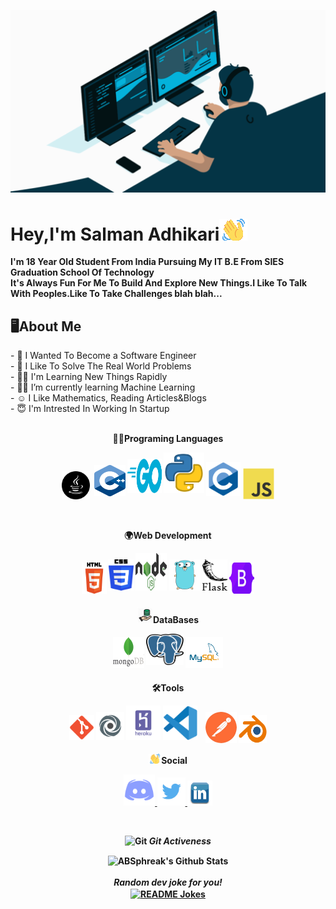 <img src="gif/avento.gif"></img>
<br>

<h1>Hey,I'm Salman Adhikari<img src="gif/wave-hello.gif"></img></h1>
<b>I'm 18 Year Old Student From India Pursuing My IT B.E From SIES Graduation School Of Technology<br>It's Always Fun For Me To Build And Explore New Things.I Like To Talk With Peoples.Like To Take Challenges blah blah...</b>
<h2>🖥About Me</h2>
- 🎯 I Wanted To Become a Software Engineer <br>
- 🧐 I Like To Solve The Real World Problems <br>
- 👨‍💻 I'm Learning New Things Rapidly <br>
- 🕵️‍♂️ I’m currently learning Machine Learning<br>
- ☺ I Like Mathematics, Reading Articles&Blogs <br>
- 😇 I'm Intrested In Working In Startup <br><br>
<p align="center">
<b>👨‍💻Programing Languages<br>
</p>
<p align="center">
<img src="img/java.png" alt="java" width="45" height="45" style="padding-right:3px;"/> 
<img src="img/c++.png" alt="c++" width="50" height="50" style="padding-bottom:5px;"/> 
<img src="img/go.png" alt="Go" width="55" height="55" style="padding-bottom:10px;"/>
<img src="img/python.png" alt="python" width="65" height="65" style="padding-bottom:10px;"/>
<img src="img/c.svg" alt="c" width="55" height="55" style="padding-bottom:5px;"/>
<img src="img/js.svg" alt="javascript" width="50" height="50"/>
</p><br>
<p align="center">
<b>🌍Web Development<br>
<p>
<p align="center">
<img src="img/html.svg" alt="html" width="40" height="50" style="padding-bottom:5px;"/>
<img src="img/css.svg" alt="css" width="40" height="50" style="padding-bottom:10px;"/>
<img src="img/node.svg" alt="javascript" width="50" height="60" style="padding-bottom:10px;"/>
<img src="img/go-original.svg" alt="Go" width="50" height="50" style="padding-bottom:10px;"/>
<img src="img/flask.svg" alt="css" width="40" height="50" style="padding-bottom:10px;"/>
<img src="img/bootstrap.svg" alt="javascript" width="40" height="50" style="padding-bottom:5px;"/>

<p>
<p align="center">
<b><img src="img/database.png" alt="Database Colored Outline Icon" width="25">DataBases<br>
<p>
<p align="center">
<img src="img/mongodb.png" alt="mongodb" width="50" height="50" style="padding-bottom:5px;"/>
    <img src="img/postgresql.svg" alt="MySQL" width="60" height="50" style="padding-bottom:10px;"/>
<img src="img/mysql.svg" alt="MySQL" width="60" height="50" style="padding-bottom:5px;"/>
</p>
  <p align="center">
<b>🛠Tools<br>
<p>
<p align="center">
  <img src="img/git.svg" alt="Git" width="40" height="40" style="padding-bottom:5px;"/>
<img src="img/replit.svg" alt="Replit" width="45" height="45" style="padding-bottom:5px;"/> 
<img src="img/heroku.svg" alt="Heroku" width="55" height="55" style="padding-bottom:5px;"/>
<img src="img/vscode.svg" alt="VSCode" width="55" height="55" style="padding-bottom:5px;"/>
<img src="img/postman.png" alt="blender" width="50" height="50" style="padding-left:10px;"/> 
<img src="img/blender.svg" alt="blender" width="45" height="45" style="padding-top:5px;"/> 
<p>
<p align="center">
<b><img src="gif/wave-hello.gif" width="20"></img>Social<br>
<p>
<p align="center">
<a href="https://discordapp.com/users/661653400307499011">
<img src="img/discord.png" alt="VSCode" width="50" height="50"/>
</a>
    </a>
  <a href="https://twitter.com/AdhikariSalman?t=RxCEcOAXyNev9pp2-HWnxQ&s=09">
<img src="img/twitter.png" alt="VSCode" width="45" height="45"/>
</a>
  <a href="https://www.linkedin.com/in/salman-adhikari-a938911bb">
<img src="img/linkdin.png" alt="VSCode" width="40" height="40"/>
</a>
</p>
<br>
  <p align="center">
 <img src="https://media.giphy.com/media/W5eoZHPpUx9sapR0eu/giphy.gif" width="30px" alt="Git"/>&nbsp;<i><b>Git Activeness</b></i></p>
  <div align="center">
<img align="center" src="https://github-readme-stats.vercel.app/api?username=YourDad07&include_all_commits=true&count_private=true&show_icons=true&line_height=20&title_color=7A7ADB&icon_color=2234AE&text_color=D3D3D3&bg_color=0,000000,130F40" alt="ABSphreak's Github Stats">

</br>
</br>
<i>Random dev joke for you!</i><br>
<a href="https://readme-jokes.vercel.app"><img align="center" src="https://readme-jokes.vercel.app/api" alt="README Jokes"></a>
  </div>
